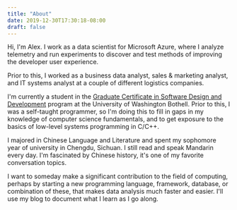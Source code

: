 ```yaml
---
title: "About"
date: 2019-12-30T17:30:18-08:00
draft: false
---
```


Hi, I'm Alex. I work as a data scientist for Microsoft Azure, where I analyze
telemetry and run experiments to discover and test methods of improving
the developer user experience.

Prior to this, I worked as a business data analyst, sales & marketing analyst,
and IT systems analyst at a couple of different logistics companies.

I'm currently a student in the
[Graduate Certificate in Software Design and Development](https://www.uwb.edu/stem/graduate/gcsdd)
program at the University of Washington Bothell.
Prior to this, I was a self-taught programmer, so I'm doing this to
fill in gaps in my knowledge of computer science fundamentals, and to get
exposure to the basics of low-level systems programming in C/C++.

I majored in Chinese Language and Literature and spent my sophomore year of
university in Chengdu, Sichuan. I still read and speak Mandarin every day.
I'm fascinated by Chinese history, it's one of my favorite conversation topics.

I want to someday make a significant contribution to the field of computing,
perhaps by starting a new programming language, framework, database, or
combination of these, that makes data analysis much faster and easier.
I'll use my blog to document what I learn as I go along.


